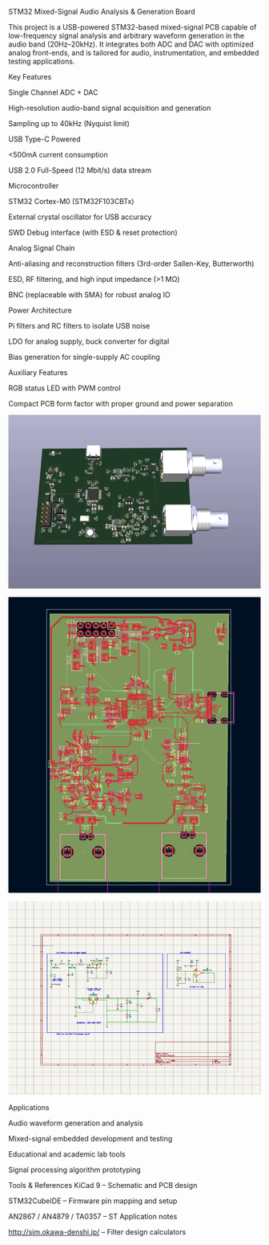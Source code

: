 STM32 Mixed-Signal Audio Analysis & Generation Board

This project is a USB-powered STM32-based mixed-signal PCB capable of low-frequency signal analysis and arbitrary waveform generation in the audio band (20Hz–20kHz). It integrates both ADC and DAC with optimized analog front-ends, and is tailored for audio, instrumentation, and embedded testing applications.


Key Features

Single Channel ADC + DAC

High-resolution audio-band signal acquisition and generation

Sampling up to 40kHz (Nyquist limit)


USB Type-C Powered

<500mA current consumption

USB 2.0 Full-Speed (12 Mbit/s) data stream


Microcontroller

STM32 Cortex-M0 (STM32F103CBTx)

External crystal oscillator for USB accuracy

SWD Debug interface (with ESD & reset protection)


Analog Signal Chain

Anti-aliasing and reconstruction filters (3rd-order Sallen-Key, Butterworth)

ESD, RF filtering, and high input impedance (>1 MΩ)

BNC (replaceable with SMA) for robust analog IO


Power Architecture

Pi filters and RC filters to isolate USB noise

LDO for analog supply, buck converter for digital

Bias generation for single-supply AC coupling


Auxiliary Features

RGB status LED with PWM control

Compact PCB form factor with proper ground and power separation

![image.alt](https://github.com/mypin99/STM32_Basic-Embedded-Hardware-Projects/blob/main/Mixed%20Signal%20PCB%20Design/PCB%20.png?raw=true)

![image.alt](https://github.com/mypin99/STM32_Basic-Embedded-Hardware-Projects/blob/main/Mixed%20Signal%20PCB%20Design/PCB%20Layout%201.png?raw=true)

![image.alt](https://github.com/mypin99/STM32_Basic-Embedded-Hardware-Projects/blob/main/Mixed%20Signal%20PCB%20Design/Power%20Supply%20Unit.png?raw=true)
 


Applications

Audio waveform generation and analysis

Mixed-signal embedded development and testing

Educational and academic lab tools

Signal processing algorithm prototyping


Tools & References
KiCad 9 – Schematic and PCB design

STM32CubeIDE – Firmware pin mapping and setup

AN2867 / AN4879 / TA0357 – ST Application notes

http://sim.okawa-denshi.jp/ – Filter design calculators
